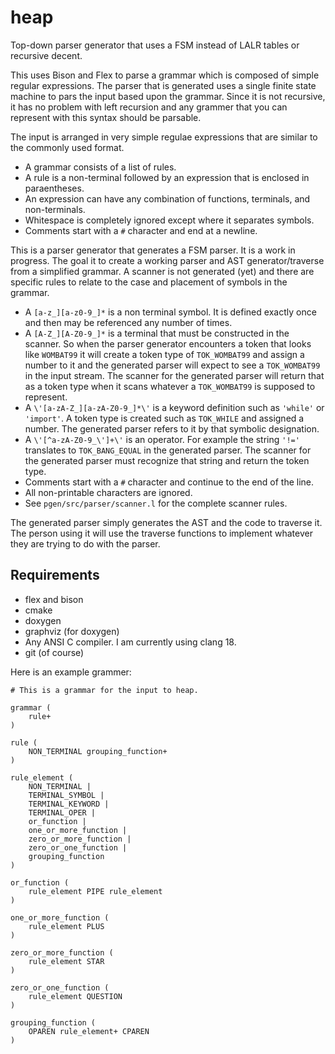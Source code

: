 # heap
Top-down parser generator that uses a FSM instead of LALR tables or recursive decent.

This uses Bison and Flex to parse a grammar which is composed of simple regular expressions. The parser that is generated uses a single finite state machine to pars the input based upon the grammar. Since it is not recursive, it has no problem with left recursion and any grammer that you can represent with this syntax should be parsable. 

The input is arranged in very simple regulae expressions that are similar to the commonly used format. 

* A grammar consists of a list of rules.
* A rule is a non-terminal followed by an expression that is enclosed in paraentheses.
* An expression can have any combination of functions, terminals, and non-terminals.
* Whitespace is completely ignored except where it separates symbols.
* Comments start with a ``#`` character and end at a newline.

This is a parser generator that generates a FSM parser. It is a work in progress. The goal it to create a working parser and AST generator/traverse from a simplified grammar. A scanner is not generated (yet) and there are specific rules to relate to the case and placement of symbols in the grammar.

* A ``[a-z_][a-z0-9_]*`` is a non terminal symbol. It is defined exactly once and then may be referenced any number of times.
* A ``[A-Z_][A-Z0-9_]*`` is a terminal that must be constructed in the scanner. So when the parser generator encounters a token that looks like ``WOMBAT99`` it will create a token type of ``TOK_WOMBAT99`` and assign a number to it and the generated parser will expect to see a ``TOK_WOMBAT99`` in the input stream. The scanner for the generated parser will return that as a token type when it scans whatever a ``TOK_WOMBAT99`` is supposed to represent.
* A ``\'[a-zA-Z_][a-zA-Z0-9_]*\'`` is a keyword definition such as ``'while'`` or ``'import'``. A token type is created such as ``TOK_WHILE`` and assigned a number. The generated parser refers to it by that symbolic designation.
* A ``\'[^a-zA-Z0-9_\']+\'`` is an operator. For example the string ``'!='`` translates to ``TOK_BANG_EQUAL`` in the generated parser. The scanner for the generated parser must recognize that string and return the token type.
* Comments start with a ``#`` character and continue to the end of the line.
* All non-printable characters are ignored.
* See ``pgen/src/parser/scanner.l`` for the complete scanner rules.

The generated parser simply generates the AST and the code to traverse it. The person using it will use the traverse functions to implement whatever they are trying to do with the parser.

## Requirements

* flex and bison
* cmake
* doxygen
* graphviz (for doxygen)
* Any ANSI C compiler. I am currently using clang 18.
* git (of course)

Here is an example grammer:
```
# This is a grammar for the input to heap.

grammar (
    rule+
)

rule (
    NON_TERMINAL grouping_function+
)

rule_element (
    NON_TERMINAL |
    TERMINAL_SYMBOL |
    TERMINAL_KEYWORD |
    TERMINAL_OPER |
    or_function |
    one_or_more_function |
    zero_or_more_function |
    zero_or_one_function |
    grouping_function
)

or_function (
    rule_element PIPE rule_element
)

one_or_more_function (
    rule_element PLUS
)

zero_or_more_function (
    rule_element STAR
)

zero_or_one_function (
    rule_element QUESTION
)

grouping_function (
    OPAREN rule_element+ CPAREN
)


```
